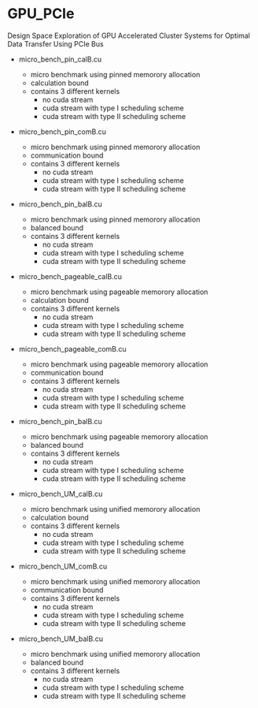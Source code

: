 # GPU_PCIe
Design Space Exploration of GPU Accelerated Cluster Systems for Optimal Data Transfer Using PCIe Bus

- micro_bench_pin_calB.cu
  - micro benchmark using pinned memorory allocation
  - calculation bound
  - contains 3 different kernels
      - no cuda stream
      - cuda stream with type I scheduling scheme
      - cuda stream with type II scheduling scheme
- micro_bench_pin_comB.cu
  - micro benchmark using pinned memorory allocation
  - communication bound
  - contains 3 different kernels
      - no cuda stream
      - cuda stream with type I scheduling scheme
      - cuda stream with type II scheduling scheme
- micro_bench_pin_balB.cu
  - micro benchmark using pinned memorory allocation
  - balanced bound
  - contains 3 different kernels
      - no cuda stream
      - cuda stream with type I scheduling scheme
      - cuda stream with type II scheduling scheme

- micro_bench_pageable_calB.cu
  - micro benchmark using pageable memorory allocation
  - calculation bound
  - contains 3 different kernels
      - no cuda stream
      - cuda stream with type I scheduling scheme
      - cuda stream with type II scheduling scheme
- micro_bench_pageable_comB.cu
  - micro benchmark using pageable memorory allocation
  - communication bound
  - contains 3 different kernels
      - no cuda stream
      - cuda stream with type I scheduling scheme
      - cuda stream with type II scheduling scheme
- micro_bench_pin_balB.cu
  - micro benchmark using pageable memorory allocation
  - balanced bound
  - contains 3 different kernels
      - no cuda stream
      - cuda stream with type I scheduling scheme
      - cuda stream with type II scheduling scheme

- micro_bench_UM_calB.cu
  - micro benchmark using unified memorory allocation
  - calculation bound
  - contains 3 different kernels
      - no cuda stream
      - cuda stream with type I scheduling scheme
      - cuda stream with type II scheduling scheme
- micro_bench_UM_comB.cu
  - micro benchmark using unified memorory allocation
  - communication bound
  - contains 3 different kernels
      - no cuda stream
      - cuda stream with type I scheduling scheme
      - cuda stream with type II scheduling scheme
- micro_bench_UM_balB.cu
  - micro benchmark using unified memorory allocation
  - balanced bound
  - contains 3 different kernels
      - no cuda stream
      - cuda stream with type I scheduling scheme
      - cuda stream with type II scheduling scheme
